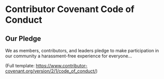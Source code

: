 
# Contributor Covenant Code of Conduct

## Our Pledge
We as members, contributors, and leaders pledge to make participation in our community a harassment-free experience for everyone...

(Full template: https://www.contributor-covenant.org/version/2/1/code_of_conduct/)
